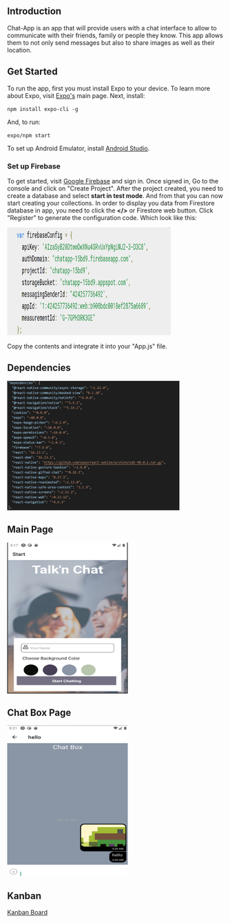 ## Introduction

Chat-App is an app that will provide users with a chat interface to allow to communicate with their friends, family or people they know. This app allows them to not only send messages but also to share images as well as their location.

## Get Started

To run the app, first you must install Expo to your device. To learn more about Expo, visit [Expo's](https://expo.io/) main page. Next, install:

```
npm install expo-cli -g
```

And, to run:

```
expo/npm start
```

To set up Android Emulator, install [Android Studio](https://developer.android.com/studio).

### Set up Firebase

To get started, visit [Google Firebase](https://firebase.google.com/) and sign in. Once signed in, Go to the console and click on "Create Project". After the project created, you need to create a database and select **start in test mode**. And from that you can now start creating your collections. In order to display you data from Firestore database in app, you need to click the **</>** or Firestore web button. Click "Register" to generate the configuration code. Which look like this:

<!-- ![config](img/config.png) -->
<img src="img/config.png" width="380" height="250">

Copy the contents and integrate it into your "App.js" file.

## Dependencies

<!-- ![dependencies](img/dependencies.png) -->
<img src="img/dependencies.png" width="400" height="300">

## Main Page

<!-- ![main page](img/first-page.png) -->
<img src="img/first-page.png" width="280" height="350">

## Chat Box Page

<!-- ![chat box](img/chat-box.png) -->
<img src="img/chat-box.png" width="280" height="350">

## Kanban

[Kanban Board](https://trello.com/b/nVbZLYmk/chat-app-kanban-board)
